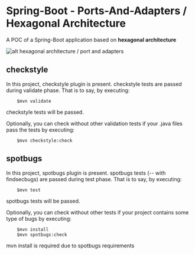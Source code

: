 # Spring-Boot - Ports-And-Adapters / Hexagonal Architecture

A POC of a Spring-Boot application based on **hexagonal architecture**

![alt hexagonal architecture / port and adapters](https://i.imgur.com/eseWVlB.png)

## checkstyle

In this project, checkstyle plugin is present. checkstyle tests are passed during validate phase. That is to say, by executing:
```
    $mvn validate
```
checkstyle tests will be passed.

Optionally, you can check without other validation tests if your .java files pass the tests by executing:
```
    $mvn checkstyle:check
```

## spotbugs

In this project, spotbugs plugin is present. spotbugs tests (-- with findsecbugs) are passed during test phase. That is to say, by executing:
```
    $mvn test
```
spotbugs tests will be passed.

Optionally, you can check without other tests if your project contains some type of bugs by executing:
```
    $mvn install
    $mvn spotbugs:check
```
mvn install is required due to spotbugs requirements
